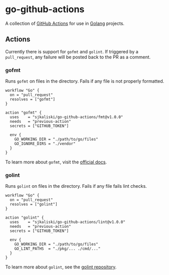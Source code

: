 # go-github-actions

A collection of [GitHub Actions](https://github.com/features/actions) for use in [Golang](https://golang.org/) projects.

## Actions

Currently there is support for `gofmt` and `golint`. If triggered by a `pull_request`, any failure will be posted back to the PR as a comment.

### gofmt

Runs `gofmt` on files in the directory. Fails if any file is not properly formatted.

```hcl
workflow "Go" {
  on = "pull_request"
  resolves = ["gofmt"]
}

action "gofmt" {
  uses    = "sjkaliski/go-github-actions/fmt@v1.0.0"
  needs   = "previous-action"
  secrets = ["GITHUB_TOKEN"]

  env {
    GO_WORKING_DIR = "./path/to/go/files"
    GO_IGNORE_DIRS = "./vendor"
  }
}
```

To learn more about `gofmt`, visit the [official docs](https://golang.org/cmd/gofmt/).

### golint

Runs `golint` on files in the directory. Fails if any file fails lint checks.

```hcl
workflow "Go" {
  on = "pull_request"
  resolves = ["golint"]
}

action "golint" {
  uses    = "sjkaliski/go-github-actions/lint@v1.0.0"
  needs   = "previous-action"
  secrets = ["GITHUB_TOKEN"]

  env {
    GO_WORKING_DIR = "./path/to/go/files"
    GO_LINT_PATHS  = "./pkg/... ./cmd/..."
  }
}
```

To learn more about `golint`, see the [golint repository](https://github.com/golang/lint/).
